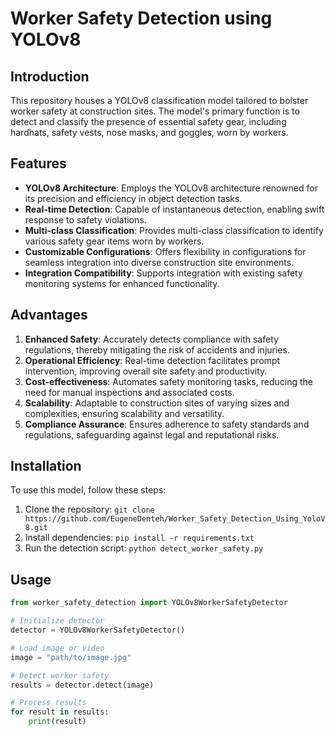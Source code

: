 # Worker Safety Detection using YOLOv8

## Introduction
This repository houses a YOLOv8 classification model tailored to bolster worker safety at construction sites. The model's primary function is to detect and classify the presence of essential safety gear, including hardhats, safety vests, nose masks, and goggles, worn by workers.

## Features
- **YOLOv8 Architecture**: Employs the YOLOv8 architecture renowned for its precision and efficiency in object detection tasks.
- **Real-time Detection**: Capable of instantaneous detection, enabling swift response to safety violations.
- **Multi-class Classification**: Provides multi-class classification to identify various safety gear items worn by workers.
- **Customizable Configurations**: Offers flexibility in configurations for seamless integration into diverse construction site environments.
- **Integration Compatibility**: Supports integration with existing safety monitoring systems for enhanced functionality.

## Advantages
1. **Enhanced Safety**: Accurately detects compliance with safety regulations, thereby mitigating the risk of accidents and injuries.
2. **Operational Efficiency**: Real-time detection facilitates prompt intervention, improving overall site safety and productivity.
3. **Cost-effectiveness**: Automates safety monitoring tasks, reducing the need for manual inspections and associated costs.
4. **Scalability**: Adaptable to construction sites of varying sizes and complexities, ensuring scalability and versatility.
5. **Compliance Assurance**: Ensures adherence to safety standards and regulations, safeguarding against legal and reputational risks.

## Installation
To use this model, follow these steps:
1. Clone the repository: `git clone https://github.com/EugeneDenteh/Worker_Safety_Detection_Using_YoloV8.git`
2. Install dependencies: `pip install -r requirements.txt`
3. Run the detection script: `python detect_worker_safety.py`

## Usage
```python
from worker_safety_detection import YOLOv8WorkerSafetyDetector

# Initialize detector
detector = YOLOv8WorkerSafetyDetector()

# Load image or video
image = "path/to/image.jpg"

# Detect worker safety
results = detector.detect(image)

# Process results
for result in results:
    print(result)
